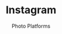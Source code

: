 ---
slug: instagram
title: Instagram
subtitle: Photo Platforms
aliases:
    - /ethical-alternatives-to-instagram/
---